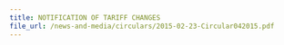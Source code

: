 ```yaml
---
title: NOTIFICATION OF TARIFF CHANGES
file_url: /news-and-media/circulars/2015-02-23-Circular042015.pdf
---
```

